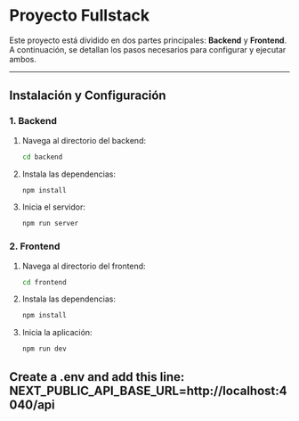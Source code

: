 # Proyecto Fullstack

Este proyecto está dividido en dos partes principales: **Backend** y **Frontend**. A continuación, se detallan los pasos necesarios para configurar y ejecutar ambos.

---

## Instalación y Configuración

### 1. Backend

1. Navega al directorio del backend:
   ```bash
   cd backend
   ```
2. Instala las dependencias:
   ```bash
   npm install
   ```
3. Inicia el servidor:
   ```bash
   npm run server
   ```

### 2. Frontend

1. Navega al directorio del frontend:
   ```bash
   cd frontend
   ```
2. Instala las dependencias:
   ```bash
   npm install
   ```
3. Inicia la aplicación:
   ```bash
   npm run dev


   ```
Create a .env and add this line:
NEXT_PUBLIC_API_BASE_URL=http://localhost:4040/api
---
